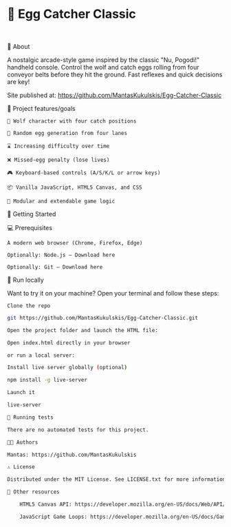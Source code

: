 # 🥚 Egg Catcher Classic

<br>

🌟 About

A nostalgic arcade-style game inspired by the classic "Nu, Pogodi!" handheld console. Control the wolf and catch eggs rolling from four conveyor belts before they hit the ground. Fast reflexes and quick decisions are key!

Site published at: https://github.com/MantasKukulskis/Egg-Catcher-Classic

🎯 Project features/goals

    🐺 Wolf character with four catch positions

    🥚 Random egg generation from four lanes

    ⌛ Increasing difficulty over time

    ❌ Missed-egg penalty (lose lives)

    🎮 Keyboard-based controls (A/S/K/L or arrow keys)

    📦 Vanilla JavaScript, HTML5 Canvas, and CSS

    🧩 Modular and extendable game logic

🧰 Getting Started

💻 Prerequisites

    A modern web browser (Chrome, Firefox, Edge)

    Optionally: Node.js – Download here

    Optionally: Git – Download here

🏃 Run locally

Want to try it on your machine? Open your terminal and follow these steps:

    Clone the repo

```bash
git https://github.com/MantasKukulskis/Egg-Catcher-Classic.git

Open the project folder and launch the HTML file:

Open index.html directly in your browser

or run a local server:

Install live server globally (optional)

npm install -g live-server

Launch it

live-server

🧪 Running tests

There are no automated tests for this project.

👨‍💻 Authors

Mantas: https://github.com/MantasKukulskis

⚠️ License

Distributed under the MIT License. See LICENSE.txt for more information.

🔗 Other resources

    HTML5 Canvas API: https://developer.mozilla.org/en-US/docs/Web/API/Canvas_API

    JavaScript Game Loops: https://developer.mozilla.org/en-US/docs/Games/Anatomy
```
